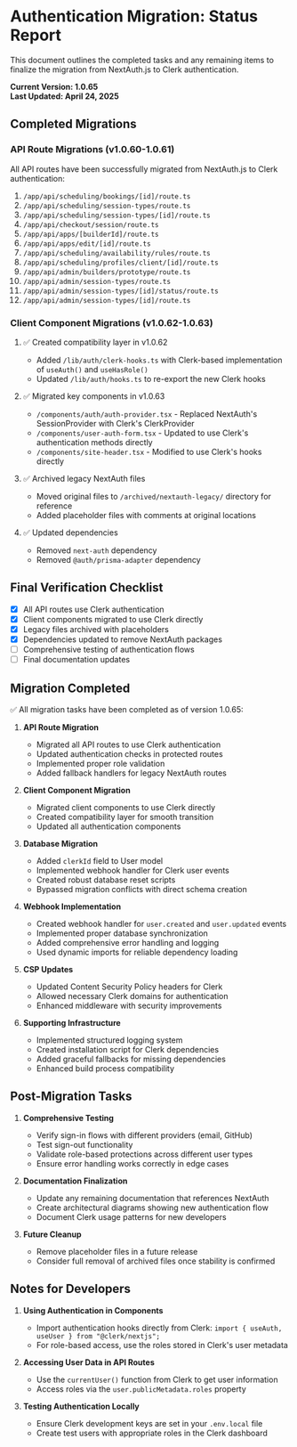 # Authentication Migration: Status Report

This document outlines the completed tasks and any remaining items to finalize the migration from NextAuth.js to Clerk authentication.

**Current Version: 1.0.65**  
**Last Updated: April 24, 2025**

## Completed Migrations

### API Route Migrations (v1.0.60-1.0.61)
All API routes have been successfully migrated from NextAuth.js to Clerk authentication:

1. `/app/api/scheduling/bookings/[id]/route.ts`
2. `/app/api/scheduling/session-types/route.ts`
3. `/app/api/scheduling/session-types/[id]/route.ts`
4. `/app/api/checkout/session/route.ts`
5. `/app/api/apps/[builderId]/route.ts`
6. `/app/api/apps/edit/[id]/route.ts`
7. `/app/api/scheduling/availability/rules/route.ts`
8. `/app/api/scheduling/profiles/client/[id]/route.ts`
9. `/app/api/admin/builders/prototype/route.ts`
10. `/app/api/admin/session-types/route.ts`
11. `/app/api/admin/session-types/[id]/status/route.ts`
12. `/app/api/admin/session-types/[id]/route.ts`

### Client Component Migrations (v1.0.62-1.0.63)

1. ✅ Created compatibility layer in v1.0.62
   - Added `/lib/auth/clerk-hooks.ts` with Clerk-based implementation of `useAuth()` and `useHasRole()`
   - Updated `/lib/auth/hooks.ts` to re-export the new Clerk hooks

2. ✅ Migrated key components in v1.0.63
   - `/components/auth/auth-provider.tsx` - Replaced NextAuth's SessionProvider with Clerk's ClerkProvider
   - `/components/user-auth-form.tsx` - Updated to use Clerk's authentication methods directly
   - `/components/site-header.tsx` - Modified to use Clerk's hooks directly

3. ✅ Archived legacy NextAuth files
   - Moved original files to `/archived/nextauth-legacy/` directory for reference
   - Added placeholder files with comments at original locations

4. ✅ Updated dependencies
   - Removed `next-auth` dependency
   - Removed `@auth/prisma-adapter` dependency

## Final Verification Checklist

- [x] All API routes use Clerk authentication
- [x] Client components migrated to use Clerk directly
- [x] Legacy files archived with placeholders
- [x] Dependencies updated to remove NextAuth packages
- [ ] Comprehensive testing of authentication flows
- [ ] Final documentation updates

## Migration Completed

✅ All migration tasks have been completed as of version 1.0.65:

1. **API Route Migration**
   - Migrated all API routes to use Clerk authentication
   - Updated authentication checks in protected routes
   - Implemented proper role validation
   - Added fallback handlers for legacy NextAuth routes

2. **Client Component Migration**
   - Migrated client components to use Clerk directly
   - Created compatibility layer for smooth transition
   - Updated all authentication components

3. **Database Migration**
   - Added `clerkId` field to User model
   - Implemented webhook handler for Clerk user events
   - Created robust database reset scripts
   - Bypassed migration conflicts with direct schema creation

4. **Webhook Implementation**
   - Created webhook handler for `user.created` and `user.updated` events
   - Implemented proper database synchronization
   - Added comprehensive error handling and logging
   - Used dynamic imports for reliable dependency loading

5. **CSP Updates**
   - Updated Content Security Policy headers for Clerk
   - Allowed necessary Clerk domains for authentication
   - Enhanced middleware with security improvements
   
6. **Supporting Infrastructure**
   - Implemented structured logging system
   - Created installation script for Clerk dependencies
   - Added graceful fallbacks for missing dependencies
   - Enhanced build process compatibility

## Post-Migration Tasks

1. **Comprehensive Testing**
   - Verify sign-in flows with different providers (email, GitHub)
   - Test sign-out functionality
   - Validate role-based protections across different user types
   - Ensure error handling works correctly in edge cases

2. **Documentation Finalization**
   - Update any remaining documentation that references NextAuth
   - Create architectural diagrams showing new authentication flow
   - Document Clerk usage patterns for new developers

3. **Future Cleanup**
   - Remove placeholder files in a future release
   - Consider full removal of archived files once stability is confirmed

## Notes for Developers

1. **Using Authentication in Components**
   - Import authentication hooks directly from Clerk: `import { useAuth, useUser } from "@clerk/nextjs";`
   - For role-based access, use the roles stored in Clerk's user metadata

2. **Accessing User Data in API Routes**
   - Use the `currentUser()` function from Clerk to get user information
   - Access roles via the `user.publicMetadata.roles` property

3. **Testing Authentication Locally**
   - Ensure Clerk development keys are set in your `.env.local` file
   - Create test users with appropriate roles in the Clerk dashboard